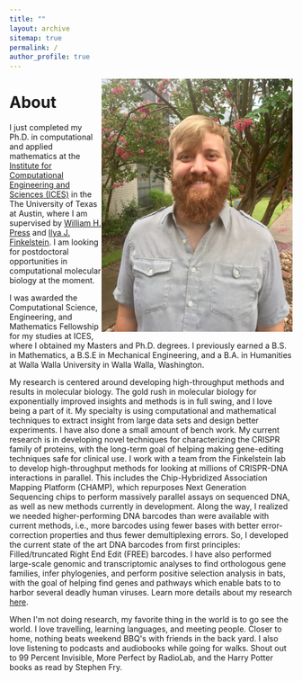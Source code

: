 ```yaml
---
title: ""
layout: archive
sitemap: true
permalink: /
author_profile: true
---
```


<img src="/assets/images/IMG_1604.jpg" width="340px" alt="John Hawkins" align="right" />

# About

I just completed my Ph.D. in computational and applied mathematics at the [Institute for
Computational Engineering and Sciences (ICES)](https://www.ices.utexas.edu/) in the The University
of Texas at Austin, where I am supervised by [William H. Press](http://www.numerical.recipes/whp) and [Ilya J.
Finkelstein](http://www.finkelsteinlab.org). I am looking for postdoctoral opportunities in computational
molecular biology at the moment. 

I was awarded the Computational Science, Engineering, and Mathematics Fellowship for my studies at
ICES, where I obtained my Masters and Ph.D. degrees. I previously earned a B.S. in Mathematics, a
B.S.E in Mechanical Engineering, and a B.A. in Humanities at Walla Walla University in Walla Walla,
Washington.

My research is centered around developing high-throughput methods and results in molecular biology.
The gold rush in molecular biology for exponentially improved insights and methods is in full
swing, and I love being a part of it.  My specialty is using computational and mathematical
techniques to extract insight from large data sets and design better experiments. I have also done
a small amount of bench work. My current research is in developing novel techniques for
characterizing the CRISPR family of proteins, with the long-term goal of helping making
gene-editing techniques safe for clinical use.  I work with a team from the Finkelstein lab to
develop high-throughput methods for looking at millions of CRISPR-DNA interactions in parallel.
This includes the Chip-Hybridized Association Mapping Platform (CHAMP), which repurposes Next
Generation Sequencing chips to perform massively parallel assays on sequenced DNA, as well as new
methods currently in development.  Along the way, I realized we needed higher-performing DNA
barcodes than were available with current methods, i.e.,  more barcodes using fewer bases with
better error-correction properties and thus fewer demultiplexing errors. So, I developed the
current state of the art DNA barcodes from first principles: Filled/truncated Right End Edit (FREE)
barcodes. I have also performed large-scale genomic and transcriptomic analyses to find orthologous
gene families, infer phylogenies, and perform positive selection analysis in bats, with the
goal of helping find genes and pathways which enable bats to to harbor several deadly human
viruses.  Learn more details about my research [here](/research/).

When I'm not doing research, my favorite thing in the world is to go see the world. I love
travelling, learning languages, and meeting people. Closer to home, nothing beats weekend BBQ's
with friends in the back yard.  I also love listening to podcasts and audiobooks while going for
walks. Shout out to 99 Percent Invisible, More Perfect by RadioLab, and the Harry Potter books as
read by Stephen Fry.

